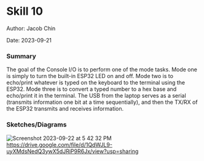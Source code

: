 #  Skill 10

Author: Jacob Chin

Date: 2023-09-21


### Summary
The goal of the Console I/O is to perform one of the mode tasks. Mode one is simply to turn the built-in ESP32 LED on and off. Mode two is to echo/print whatever is typed on the keyboard to the terminal using the ESP32. Mode three is to convert a typed number to a hex base and echo/print it in the terminal. The USB from the laptop serves as a serial (transmits information one bit at a time sequentially), and then the TX/RX of the ESP32 transmits and receives information.

### Sketches/Diagrams

![Screenshot 2023-09-22 at 5 42 32 PM](https://github.com/BU-EC444/Chin-Jacob/assets/108195485/358e419b-45ba-415a-965d-4cbf024eb2cb)
https://drive.google.com/file/d/1QdWJL9-uyXMdsNedQ3ywX5dJRiP9R6Jx/view?usp=sharing
